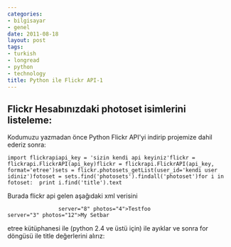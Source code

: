 ```yaml
---
categories:
- bilgisayar
- genel
date: 2011-08-18
layout: post
tags:
- turkish
- longread
- python
- technology
title: Python ile Flickr API-1
---
```


## Flickr Hesabınızdaki photoset isimlerini listeleme:

  
Kodumuzu yazmadan önce Python Flickr API'yi indirip projemize dahil ederiz sonra:  

```
import flickrapiapi_key = 'sizin kendi api keyiniz'flickr = flickrapi.FlickrAPI(api_key)flickr = flickrapi.FlickrAPI(api_key, format='etree')sets = flickr.photosets_getList(user_id='kendi user idiniz')fotoset = sets.find('photosets').findall('photoset')for i in fotoset:	print i.find('title').text
```

  
Burada flickr api gelen aşağıdaki xml verisini  

```
                server="8" photos="4">Testfoo                server="3" photos="12">My Setbar
```

  
etree kütüphanesi ile (python 2.4 ve üstü için) ile ayıklar ve sonra for döngüsü ile title değerlerini alırız:

